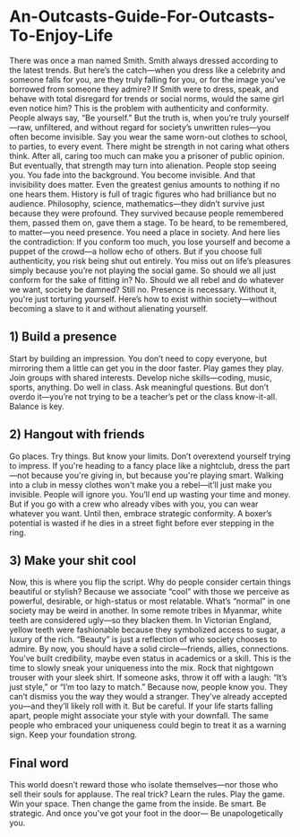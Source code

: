 # An-Outcasts-Guide-For-Outcasts-To-Enjoy-Life

There was once a man named Smith. Smith always dressed according to the latest trends. But here’s the catch—when you dress like a celebrity and someone falls for you, are they truly falling for you, or for the image you’ve borrowed from someone they admire? If Smith were to dress, speak, and behave with total disregard for trends or social norms, would the same girl even notice him?
This is the problem with authenticity and conformity. People always say, “Be yourself.” But the truth is, when you’re truly yourself—raw, unfiltered, and without regard for society’s unwritten rules—you often become invisible. Say you wear the same worn-out clothes to school, to parties, to every event. There might be strength in not caring what others think. After all, caring too much can make you a prisoner of public opinion. But eventually, that strength may turn into alienation. People stop seeing you. You fade into the background. You become invisible.
And that invisibility does matter.
Even the greatest genius amounts to nothing if no one hears them. History is full of tragic figures who had brilliance but no audience. Philosophy, science, mathematics—they didn’t survive just because they were profound. They survived because people remembered them, passed them on, gave them a stage. To be heard, to be remembered, to matter—you need presence. You need a place in society.
And here lies the contradiction: If you conform too much, you lose yourself and become a puppet of the crowd—a hollow echo of others. But if you choose full authenticity, you risk being shut out entirely. You miss out on life’s pleasures simply because you’re not playing the social game.
So should we all just conform for the sake of fitting in? No.
Should we all rebel and do whatever we want, society be damned?
Still no.
Presence is necessary. Without it, you're just torturing yourself.
Here’s how to exist within society—without becoming a slave to it and without alienating yourself.

## 1) Build a presence

Start by building an impression. You don’t need to copy everyone, but mirroring them a little can get you in the door faster. Play games they play. Join groups with shared interests. Develop niche skills—coding, music, sports, anything. Do well in class. Ask meaningful questions. But don’t overdo it—you’re not trying to be a teacher’s pet or the class know-it-all. Balance is key. 
## 2) Hangout with friends
Go places. Try things. But know your limits. Don’t overextend yourself trying to impress. If you're heading to a fancy place like a nightclub, dress the part—not because you're giving in, but because you're playing smart. Walking into a club in messy clothes won't make you a rebel—it’ll just make you invisible. People will ignore you. You’ll end up wasting your time and money. But if you go with a crew who already vibes with you, you can wear whatever you want. Until then, embrace strategic conformity. A boxer’s potential is wasted if he dies in a street fight before ever stepping in the ring. 
## 3) Make your shit cool
  Now, this is where you flip the script.
Why do people consider certain things beautiful or stylish? Because we associate “cool” with those we perceive as powerful, desirable, or high-status or most relatable. What’s “normal” in one society may be weird in another. In some remote tribes in Myanmar, white teeth are considered ugly—so they blacken them. In Victorian England, yellow teeth were fashionable because they symbolized access to sugar, a luxury of the rich. “Beauty” is just a reflection of who society chooses to admire.
By now, you should have a solid circle—friends, allies, connections. You’ve built credibility, maybe even status in academics or a skill. This is the time to slowly sneak your uniqueness into the mix. Rock that nightgown trouser with your sleek shirt. If someone asks, throw it off with a laugh: “It’s just style,” or “I’m too lazy to match.” Because now, people know you. They can’t dismiss you the way they would a stranger. They’ve already accepted you—and they’ll likely roll with it.
But be careful. If your life starts falling apart, people might associate your style with your downfall. The same people who embraced your uniqueness could begin to treat it as a warning sign. Keep your foundation strong.
## Final word
This world doesn’t reward those who isolate themselves—nor those who sell their souls for applause. The real trick? Learn the rules. Play the game. Win your space. Then change the game from the inside.
Be smart. Be strategic. And once you've got your foot in the door—
Be unapologetically you.
